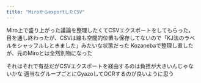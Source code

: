 ```yaml
---
title: "MiroからexportしたCSV"
---
```


Miro上で盛り上がった議論を整理したくてCSVエクスポートをしてもらった。
目を通し終わったが、CSVは線も空間的位置も保存してないので「KJ法のラベルをシャッフルしときました」みたいな状態だった
Kozanebaで整理し直したが、元のMiroとは全然別物になった

それはそれで有益だがCSVエクスポートを経由するのは負担が大きいんじゃないかな
適当なグループごとにGyazoしてOCRするのが良いように思う
